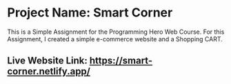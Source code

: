 # Project Name: Smart Corner

This is a Simple Assignment for the Programming Hero Web Course. For this Assignment, I created a simple e-commerce website and a Shopping CART.

## Live Website Link: https://smart-corner.netlify.app/

